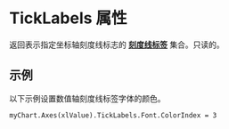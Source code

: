 
# TickLabels 属性

返回表示指定坐标轴刻度线标志的 **[刻度线标签](d71b6cf2-c4ad-66f3-f7c2-8219f9ec21b1.md)** 集合。只读的。


## 示例

以下示例设置数值轴刻度线标签字体的颜色。


```
myChart.Axes(xlValue).TickLabels.Font.ColorIndex = 3
```

